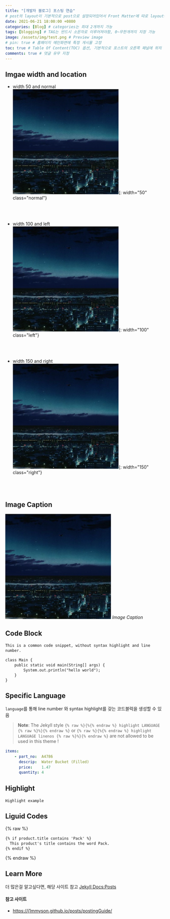 ```yaml
---
title: "[개발자 블로그] 포스팅 연습"
# post의 layout이 기본적으로 post으로 설정되어있어서 Front Matter에 따로 layout변수를 만들어 주지 않아도 된다.
date: 2021-06-21 18:00:00 +0800
categories: [Blog] # categories는 최대 2개까지 가능
tags: [blogging] # TAG는 반드시 소문자로 이루어져야함, 0~무한개까지 지정 가능
image: /assets/img/test.png # Preview image
# pin: true # 홈페이지 메인화면에 특정 게시물 고정
toc: true # Table Of Content(TOC) 옵션, 기본적으로 포스트의 오른쪽 패널에 위치
comments: true # 댓글 유무 지정
---
```


## Imgae width and location
- width 50 and normal<br>
  ![Desktop View](/assets/img/test.png){: width="50" class="normal"}<br><br><br><br>

- width 100 and left<br>
  ![Desktop View](/assets/img/test.png){: width="100" class="left"}<br><br><br><br>

- width 150 and right<br>
  ![Desktop View](/assets/img/test.png){: width="150" class="right"}<br><br><br><br>

## Image Caption

![Desktop View](/assets/img/test.png)
_Image Caption_

## Code Block
```
This is a common code snippet, without syntax highlight and line number.
```

```
class Main {
    public static void main(String[] args) {
        System.out.println("hello world");
    }
}
```

## Specific Language
<code class="highlighter-rouge">language</code>를 통해 line number 와 syntax highlight를 갖는 코드블럭을 생성할 수 있음

> **Note**: The Jekyll style `{% raw %}{%{% endraw %} highlight LANGUAGE {% raw %}%}{% endraw %}` or `{% raw %}{%{% endraw %} highlight LANGUAGE linenos {% raw %}%}{% endraw %}` are not allowed to be used in this theme !

```yaml
items:
	- part_no:	A4786
	  descrip:	Water Bucket (Filled)
	  price:	1.47
	  quantity:	4
```

## Highlight
`Highlight example`

## Liguid Codes
{% raw %}

```liquid
{% if product.title contains 'Pack' %}
  This product's title contains the word Pack.
{% endif %}
```
{% endraw %}

## Learn More
더 많은걸 알고싶다면, 해당 사이트 참고 [Jekyll Docs:Posts](https://jekyllrb.com/docs/posts/)


#### 참고 사이트
- https://j1mmyson.github.io/posts/postingGuide/
